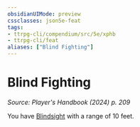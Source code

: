 ```yaml
---
obsidianUIMode: preview
cssclasses: json5e-feat
tags:
- ttrpg-cli/compendium/src/5e/xphb
- ttrpg-cli/feat
aliases: ["Blind Fighting"]
---
```

# Blind Fighting
*Source: Player's Handbook (2024) p. 209*  

You have [Blindsight](3-Compendium/rules/senses.md#Blindsight) with a range of 10 feet.